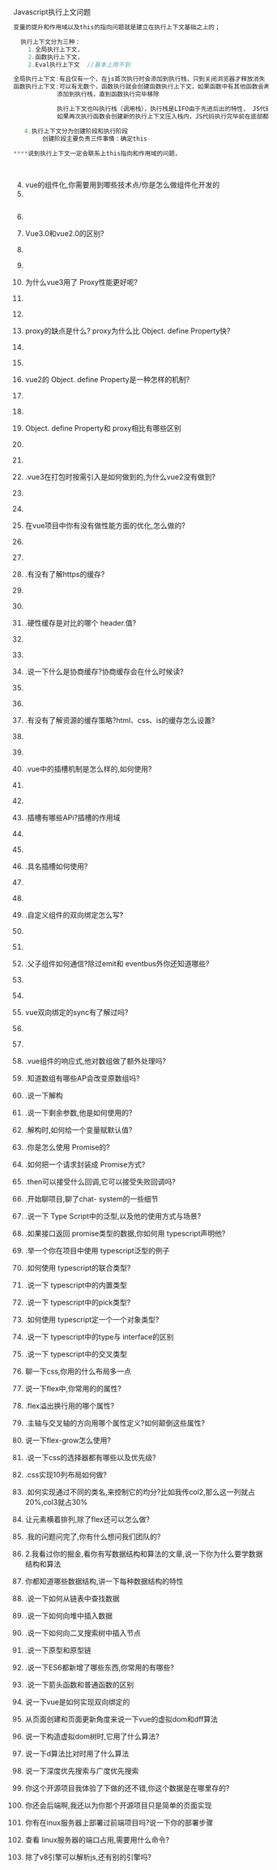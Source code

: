 Javascript执行上文问题
```javascript
变量的提升和作用域以及this的指向问题就是建立在执行上下文基础之上的；

  执行上下文分为三种：
    1.全局执行上下文，
    2.函数执行上下文，
    2.Eval执行上下文  //基本上用不到

全局执行上下文:有且仅有一个，在js首次执行时会添加到执行栈，只到关闭浏览器才释放消失
函数执行上下文:可以有无数个，函数执行就会创建函数执行上下文，如果函数中有其他函数会再次创建
            添加到执行栈，直到函数执行完毕移除

            执行上下文也叫执行栈（调用栈），执行栈是LIFO由于先进后出的特性， JS代码在首次执行的时候会创建一个全局上下文压入执行栈，
            如果再次执行函数会创建新的执行上下文压入栈内，JS代码执行完毕前在底部都有一个全局执行上下文。

   4.执行上下文分为创建阶段和执行阶段
        创建阶段主要负责三件事情：确定this-

****说到执行上下文一定会联系上this指向和作用域的问题，
    
    
```
4. vue的组件化,你需要用到唧些技术点/你是怎么做组件化开发的
5. 
  
   ```javascript
   
  ```
  
6. 

7. Vue3.0和vue2.0的区别?

8. ```
   
   ```

9. 

10. 为什么vue3用了 Proxy性能更好呢?

11. ```
    
    ```

12. 

13. proxy的缺点是什么? proxy为什么比 Object. define Property快?

14. ```
    
    ```

15. 

16. vue2的 Object. define Property是一种怎样的机制?

17. ```
    
    ```

18. 

19. Object. define Property和 proxy相比有哪些区别

20. ```
    
    ```

21. 

22. .vue3在打包时按需引入是如何做到的,为什么vue2没有做到?

23. ```
    
    ```

24. 

25. 在vue项目中你有没有做性能方面的优化,怎么做的?

26. ```
    
    ```

27. 

28. .有没有了解https的缓存?

29. ```
    
    ```

30. 

31. .硬性缓存是对比的哪个 header.值?

32. ```
    
    ```

33. 

34. .说一下什么是协商缓存?协商缓存会在什么时候读?

35. ```
    
    ```

36. 

37. .有没有了解资源的缓存策略?html、css、is的缓存怎么设置?

38. ```
    
    ```

39. 

40. .vue中的插槽机制是怎么样的,如何使用?

41. ```
    
    ```

42. 

43. .插槽有哪些APi?插槽的作用域

44. ```
    
    ```

45. 

46. .具名插槽如何使用?

47. ```
    
    ```

48. 

49. .自定义组件的双向绑定怎么写?

50. ```
    
    ```

51. 

52. .父子组件如何通信?除过emit和 eventbus外你还知道哪些?

53. ```
    
    ```

54. 

55. vue双向绑定的sync有了解过吗?

56. ```
    
    ```

57. 

58. .vue组件的响应式,他对数组做了额外处理吗?

59. .知道数组有哪些AP会改变原数组吗?

60. .说一下解构

61. .说一下剩余参数,他是如何使用的?

62. .解构时,如何给一个变量赋默认值?

63. .你是怎么使用 Promise的?

64. .如何把一个请求封装成 Promise方式?

65. .then可以接受什么回调,它可以接受失败回调吗?

66. .开始聊项目,聊了chat- system的一些细节

67. .说一下 Type Script中的泛型,以及他的使用方式与场景?

68. .如果接口返回 promise类型的数据,你如何用 typescript声明他?

69. .举一个你在项目中使用 typescript泛型的例子

70. .如何使用 typescript的联合类型?

71. .说一下 typescript中的内置类型

72. .说一下 typescript中的pick类型?

73. .如何使用 typescript定一个一个对象类型?

74. .说一下 typescript中的type与 interface的区别

75. .说一下 typescript中的交叉类型

76. 聊一下css,你用的什么布局多一点

77. 说一下flex中,你常用的的属性?

78. .flex溢出换行用的哪个属性?

79. .主轴与交叉轴的方向用哪个属性定义?如何颠倒这些属性?

80. 说一下flex-grow怎么使用?

81. .说一下css的选择器都有哪些以及优先级?

82. .css实现10列布局如何做?

83. .如何实现通过不同的类名,来控制它的均分?比如我传col2,那么这一列就占20%,col3就占30%

84. 让元素横着排列,除了flex还可以怎么做?

85. .我的问题问完了,你有什么想问我们团队的?

86. 2.我看过你的掘金,看你有写数据结构和算法的文章,说一下你为什么要学数据结构和算法

87. 你都知道哪些数据结构,讲一下每种数据结构的特性

88. .说一下如何从链表中查找数据

89. .说一下如何向堆中插入数据

90. .说一下如何向二叉搜索树中插入节点

91. .说一下原型和原型链

92. .说一下ES6都新增了哪些东西,你常用的有哪些?

93. .说一下箭头函数和普通函数的区别

94. 说一下vue是如何实现双向绑定的

95. 从页面创建和页面更新角度来说一下vue的虚拟dom和dff算法

96. 说一下构造虚拟dom树时,它用了什么算法?

97. 说一下d算法比对时用了什么算法

98. 说一下深度优先搜索与广度优先搜索

99. 你这个开源项目我体验了下做的还不错,你这个数据是在哪里存的?

100. 你还会后端啊,我还以为你那个开源项目只是简单的页面实现

101. 你有在inux服务器上部署过前端项目吗?说一下你的部署步骤

102. 查看 linux服务器的端口占用,需要用什么命令?

103. 除了v8引擎可以解析js,还有别的引擎吗?

     